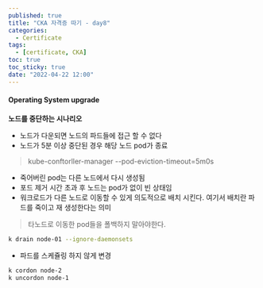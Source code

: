 ```yaml
---
published: true
title: "CKA 자격증 따기 - day8"
categories:
  - Certificate
tags:
  - [certificate, CKA]
toc: true
toc_sticky: true
date: "2022-04-22 12:00"
---
```


#### Operating System upgrade

**노드를 중단하는 시나리오**

- 노드가 다운되면 노드의 파드들에 접근 할 수 없다
- 노드가 5분 이상 중단된 경우 해당 노드 pod가 종료

> kube-conftorller-manager --pod-eviction-timeout=5m0s

- 죽어버린 pod는 다른 노드에서 다시 생성됨
- 포드 제거 시간 초과 후 노드는 pod가 없이 빈 상태임
- 워크로드가 다른 노드로 이동할 수 있게 의도적으로 배치 시킨다. 여기서 배치란 파드를 죽이고 재 생성한다는 의미

> 타노드로 이동한 pod들을 폴백하지 말아야한다.

```bash
k drain node-01 --ignore-daemonsets
```

- 파드를 스케쥴링 하지 않게 변경

```bash
k cordon node-2
k uncordon node-1
```
